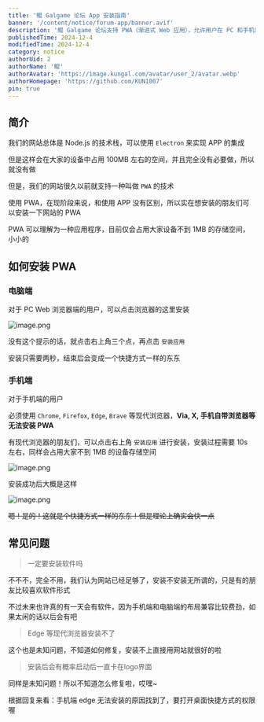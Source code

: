 ```yaml
---
title: '鲲 Galgame 论坛 App 安装指南'
banner: '/content/notice/forum-app/banner.avif'
description: '鲲 Galgame 论坛支持 PWA（渐进式 Web 应用），允许用户在 PC 和手机端安装类似 App 的快捷方式，占用存储不到 1MB，无需额外下载软件。PC 端用户可通过浏览器的“安装应用”选项快速安装，手机端需使用 Chrome、Firefox、Edge 等现代浏览器进行安装。尽管 PWA 与 App 体验相似，但论坛并不强制安装，普通网页访问已足够流畅。部分用户可能遇到 Edge 无法安装或卡在 Logo 界面的问题，部分已知需开启桌面快捷方式权限。'
publishedTime: 2024-12-4
modifiedTime: 2024-12-4
category: notice
authorUid: 2
authorName: '鲲'
authorAvatar: 'https://image.kungal.com/avatar/user_2/avatar.webp'
authorHomepage: 'https://github.com/KUN1007'
pin: true
---
```


## 简介

我们的网站总体是 Node.js 的技术栈，可以使用 `Electron` 来实现 APP 的集成

但是这样会在大家的设备中占用 100MB 左右的空间，并且完全没有必要做，所以就没有做

但是，我们的网站很久以前就支持一种叫做 `PWA` 的技术

使用 PWA，在现阶段来说，和使用 APP 没有区别，所以实在想安装的朋友们可以安装一下网站的 PWA

PWA 可以理解为一种应用程序，目前仅会占用大家设备不到 1MB 的存储空间，小小的


## 如何安装 PWA

### 电脑端

对于 PC Web 浏览器端的用户，可以点击浏览器的这里安装

![image.png](https://image.kungal.com/topic/user_2/%E9%B2%B2-1725281133226.webp)

没有这个提示的话，就点击右上角三个点，再点击 `安装应用`

安装只需要两秒，结束后会变成一个快捷方式一样的东东

### 手机端

对于手机端的用户

必须使用 `Chrome`, `Firefox`, `Edge`, `Brave` 等现代浏览器，**Via, X, 手机自带浏览器等无法安装 PWA**

有现代浏览器的朋友们，可以点击右上角 `安装应用` 进行安装，安装过程需要 10s 左右，同样会占用大家不到 1MB 的设备存储空间

![image.png](https://image.kungal.com/topic/user_2/%E9%B2%B2-1725281967801.webp)

安装成功后大概是这样

![image.png](https://image.kungal.com/topic/user_2/%E9%B2%B2-1725281927215.webp)

~~嗯！是的！这就是个快捷方式一样的东东！但是理论上确实会快一点~~

## 常见问题

> 一定要安装软件吗

不不不，完全不用，我们认为网站已经足够了，安装不安装无所谓的，只是有的朋友比较喜欢软件形式

不过未来也许真的有一天会有软件，因为手机端和电脑端的布局兼容比较费劲，如果太闲的话以后会有吧


> Edge 等现代浏览器安装不了

这个也是未知问题，不知道如何修复，安装不上直接用网站就很好的啦


> 安装后会有概率启动后一直卡在logo界面

同样是未知问题！所以不知道怎么修复啦，哎嘿~


根据回复来看：手机端 edge 无法安装的原因找到了，要打开桌面快捷方式的权限喔
